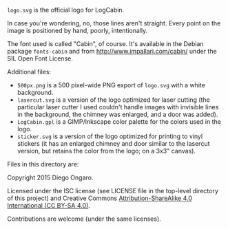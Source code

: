 `logo.svg` is the official logo for LogCabin.

In case you're wondering, no, those lines aren't straight. Every point on the
image is positioned by hand, poorly, intentionally.

The font used is called "Cabin", of course. It's available in the Debian
package `fonts-cabin` and from http://www.impallari.com/cabin/ under the SIL
Open Font License.

Additional files:

- `500px.png` is a 500 pixel-wide PNG export of `logo.svg` with a white background.
- `lasercut.svg` is a version of the logo optimized for laser cutting (the
  particular laser cutter I used couldn't handle images with invisible lines in
  the background, the chimney was enlarged, and a door was added).
- `LogCabin.gpl` is a GIMP/Inkscape color palette for the colors used in the logo.
- `sticker.svg` is a version of the logo optimized for printing to vinyl stickers
  (it has an enlarged chimney and door similar to the lasercut version, but
  retains the color from the logo; on a 3x3" canvas).


Files in this directory are:

Copyright 2015 Diego Ongaro.

Licensed under the ISC license (see LICENSE file in the top-level directory of
this project) and Creative Commons [Attribution-ShareAlike 4.0 International
(CC BY-SA 4.0)](https://creativecommons.org/licenses/by-sa/4.0/).

Contributions are welcome (under the same licenses).
